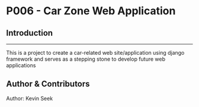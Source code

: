 # P006 - Car Zone Web Application

## Introduction
----
This is a project to create a car-related web site/application using django framework and serves as a stepping stone to develop future web applications


## Author & Contributors
Author: Kevin Seek
